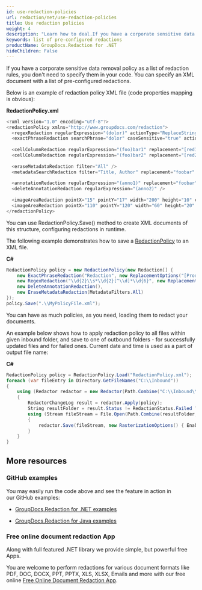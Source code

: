 ```yaml
---
id: use-redaction-policies
url: redaction/net/use-redaction-policies
title: Use redaction policies
weight: 4
description: "Learn how to deal.If you have a corporate sensitive data removal policy as a list of redaction rules, you don't need to specify them in your code. You can specify an XML document with a list of pre-configured redactions."
keywords: list of pre-configured redactions
productName: GroupDocs.Redaction for .NET
hideChildren: False
---
```

If you have a corporate sensitive data removal policy as a list of redaction rules, you don't need to specify them in your code. You can specify an XML document with a list of pre-configured redactions.

Below is an example of redaction policy XML file (code properties mapping is obvious):

**RedactionPolicy.xml**

```csharp
<?xml version="1.0" encoding="utf-8"?>  
<redactionPolicy xmlns="http://www.groupdocs.com/redaction">  
  <regexRedaction regularExpression="(dolor)" actionType="ReplaceString" replacement="foobar" />  
  <exactPhraseRedaction searchPhrase="dolor" caseSensitive="true" actionType="DrawBox" color="Red" />   
  
  <cellColumnRedaction regularExpression="(foo)bar1" replacement="[red1]" columnIndex="1" worksheetIndex="2" /> 
  <cellColumnRedaction regularExpression="(foo)bar2" replacement="[red2]" wokrsheetName="Sample" /> 
  
  <eraseMetadataRedaction filter="All" />  
  <metadataSearchRedaction filter="Title, Author" replacement="foobar" valueExpression="(metasearch)" keyExpression="" />  
  
  <annotationRedaction regularExpression="(anno1)" replacement="foobar" />  
  <deleteAnnotationRedaction regularExpression="(anno2)" />  
  
  <imageAreaRedaction pointX="15" pointY="17" width="200" height="10" color="#AA50FC"  />  
  <imageAreaRedaction pointX="110" pointY="120" width="60" height="20" color="Magenta"  />  
</redactionPolicy> 
```
You can use RedactionPolicy.Save() method to create XML documents of this structure, configuring redactions in runtime.

The following example demonstrates how to save a [RedactionPolicy](https://reference.groupdocs.com/redaction/net/groupdocs.redaction/redactionpolicy) to an XML file.
 
**C#**

```csharp
RedactionPolicy policy = new RedactionPolicy(new Redaction[] {
    new ExactPhraseRedaction("Redaction", new ReplacementOptions("[Product]")),
    new RegexRedaction("\\d{2}\\s*\\d{2}[^\\d]*\\d{6}", new ReplacementOptions(System.Drawing.Color.Blue)),
    new DeleteAnnotationRedaction(),
    new EraseMetadataRedaction(MetadataFilters.All)
});
policy.Save(".\\MyPolicyFile.xml");
```

You can have as much policies, as you need, loading them to redact your documents.

An example below shows how to apply redaction policy to all files within given inbound folder, and save to one of outbound folders - for successfully updated files and for failed ones. Current date and time is used as a part of output file name:

**C#**

```csharp
RedactionPolicy policy = RedactionPolicy.Load("RedactionPolicy.xml");
foreach (var fileEntry in Directory.GetFileNames("C:\\Inbound")) 
{
    using (Redactor redactor = new Redactor(Path.Combine("C:\\Inbound\\", fileEntry)))
	{
    	RedactorChangeLog result = redactor.Apply(policy);
        String resultFolder = result.Status != RedactionStatus.Failed ? "C:\\Outbound\\Done\\" : "C:\\Outbound\\Failed\\";
		using (Stream fileStream = File.Open(Path.Combine(resultFolder, fileEntry), FileMode.Open, FileAccess.ReadWrite))
   		{
      		redactor.Save(fileStream, new RasterizationOptions() { Enabled = false });
   		}        
	}
}   
```

## More resources

### GitHub examples

You may easily run the code above and see the feature in action in our GitHub examples:

*   [GroupDocs.Redaction for .NET examples](https://github.com/groupdocs-redaction/GroupDocs.Redaction-for-.NET)
    
*   [GroupDocs.Redaction for Java examples](https://github.com/groupdocs-redaction/GroupDocs.Redaction-for-Java)
    

### Free online document redaction App

Along with full featured .NET library we provide simple, but powerful free Apps.

You are welcome to perform redactions for various document formats like PDF, DOC, DOCX, PPT, PPTX, XLS, XLSX, Emails and more with our free online [Free Online Document Redaction App](https://products.groupdocs.app/redaction).
